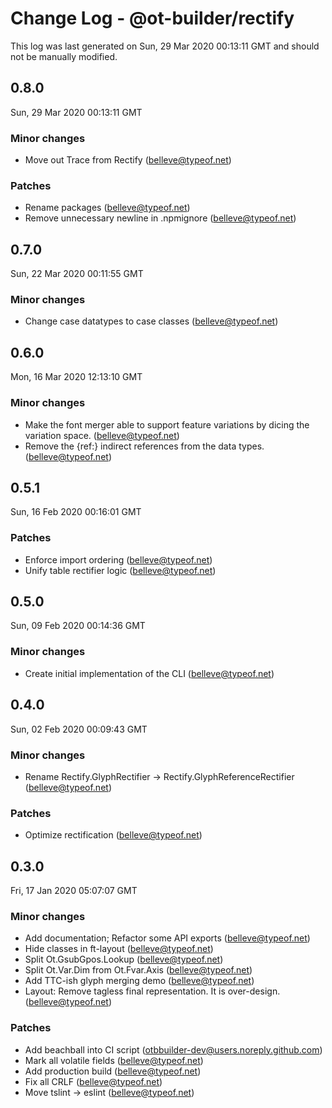 # Change Log - @ot-builder/rectify

This log was last generated on Sun, 29 Mar 2020 00:13:11 GMT and should not be manually modified.

## 0.8.0
Sun, 29 Mar 2020 00:13:11 GMT

### Minor changes

- Move out Trace from Rectify (belleve@typeof.net)
### Patches

- Rename packages (belleve@typeof.net)
- Remove unnecessary newline in .npmignore (belleve@typeof.net)
## 0.7.0
Sun, 22 Mar 2020 00:11:55 GMT

### Minor changes

- Change case datatypes to case classes (belleve@typeof.net)
## 0.6.0
Mon, 16 Mar 2020 12:13:10 GMT

### Minor changes

- Make the font merger able to support feature variations by dicing the variation space. (belleve@typeof.net)
- Remove the {ref:} indirect references from the data types. (belleve@typeof.net)
## 0.5.1
Sun, 16 Feb 2020 00:16:01 GMT

### Patches

- Enforce import ordering (belleve@typeof.net)
- Unify table rectifier logic (belleve@typeof.net)
## 0.5.0
Sun, 09 Feb 2020 00:14:36 GMT

### Minor changes

- Create initial implementation of the CLI (belleve@typeof.net)
## 0.4.0
Sun, 02 Feb 2020 00:09:43 GMT

### Minor changes

- Rename Rectify.GlyphRectifier -> Rectify.GlyphReferenceRectifier (belleve@typeof.net)
### Patches

- Optimize rectification (belleve@typeof.net)
## 0.3.0
Fri, 17 Jan 2020 05:07:07 GMT

### Minor changes

- Add documentation; Refactor some API exports (belleve@typeof.net)
- Hide classes in ft-layout (belleve@typeof.net)
- Split Ot.GsubGpos.Lookup (belleve@typeof.net)
- Split Ot.Var.Dim from Ot.Fvar.Axis (belleve@typeof.net)
- Add TTC-ish glyph merging demo (belleve@typeof.net)
- Layout: Remove tagless final representation. It is over-design. (belleve@typeof.net)
### Patches

- Add beachball into CI script (otbbuilder-dev@users.noreply.github.com)
- Mark all volatile fields (belleve@typeof.net)
- Add production build (belleve@typeof.net)
- Fix all CRLF (belleve@typeof.net)
- Move tslint -> eslint (belleve@typeof.net)